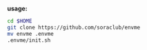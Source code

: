 **usage:**

```bash
cd $HOME
git clone https://github.com/soraclub/envme
mv envme .envme
.envme/init.sh
```
